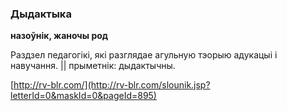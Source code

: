 ### Дыдактыка
**назоўнік, жаночы род**

Раздзел педагогікі, які разглядае агульную тэорыю адукацыі і навучання. || прыметнік: дыдактычны.

<a rel="author">[http://rv-blr.com/](http://rv-blr.com/slounik.jsp?letterId=0&maskId=0&pageId=895)</a>
